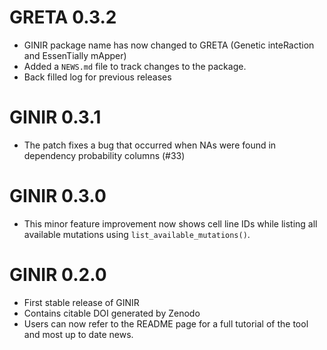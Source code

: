 # GRETA 0.3.2

* GINIR package name has now changed to GRETA (Genetic inteRaction and EssenTially mApper)
* Added a `NEWS.md` file to track changes to the package.
* Back filled log for previous releases

# GINIR 0.3.1

* The patch fixes a bug that occurred when NAs were found in dependency probability columns (#33)

# GINIR 0.3.0

* This minor feature improvement now shows cell line IDs while listing all available mutations using `list_available_mutations()`.

# GINIR 0.2.0

* First stable release of GINIR 
* Contains citable DOI generated by Zenodo
* Users can now refer to the README page for a full tutorial of the tool and most up to date news. 
